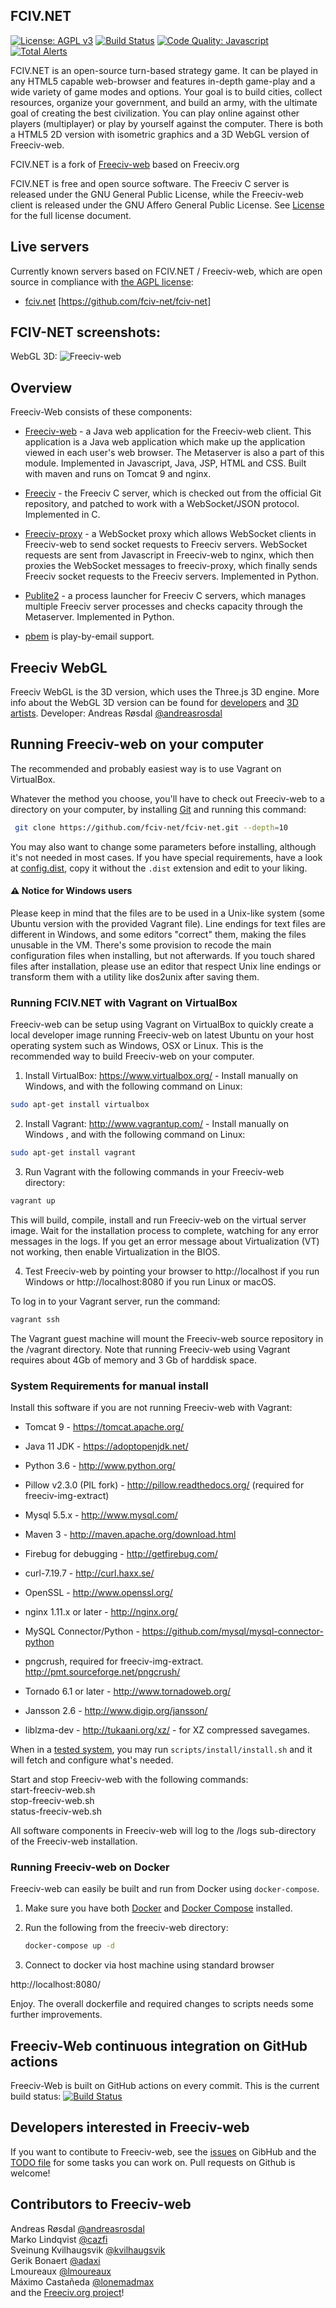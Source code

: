 FCIV.NET
--------

[![License: AGPL v3](https://img.shields.io/badge/License-AGPL%20v3-blue.svg)](https://www.gnu.org/licenses/agpl-3.0)
[![Build Status](https://github.com/fciv-net/fciv-net/workflows/continuous%20integration/badge.svg)](https://github.com/fciv-net/fciv-net/actions?query=workflow%3A%22continuous+integration%22)
[![Code Quality: Javascript](https://img.shields.io/lgtm/grade/javascript/g/fciv-net/fciv-net.svg?logo=lgtm&logoWidth=18)](https://lgtm.com/projects/g/fciv-net/fciv-net/context:javascript)
[![Total Alerts](https://img.shields.io/lgtm/alerts/g/fciv-net/fciv-net.svg?logo=lgtm&logoWidth=18)](https://lgtm.com/projects/g/fciv-net/fciv-net/alerts)

FCIV.NET is an open-source turn-based strategy game. It can be played in any HTML5 capable web-browser and features in-depth game-play and a wide variety of game modes and options. Your goal is to build cities, collect resources, organize your government, and build an army, with the ultimate goal of creating the best civilization. You can play online against other players (multiplayer) or play by yourself against the computer. There is both a HTML5 2D version with isometric graphics and a 3D WebGL version of Freeciv-web. 

FCIV.NET is a fork of [Freeciv-web](https://github.com/freeciv/freeciv-web) based on Freeciv.org

FCIV.NET is free and open source software. The Freeciv C server is released under the GNU General Public License, while the Freeciv-web client is released
under the GNU Affero General Public License. See [License](LICENSE.txt) for the full license document.


Live servers
------------
Currently known servers based on FCIV.NET / Freeciv-web, which are open source in compliance with [the AGPL license](https://github.com/freeciv/freeciv-web/blob/develop/LICENSE.txt):
- [fciv.net](https://www.fciv.net) [https://github.com/fciv-net/fciv-net]

FCIV-NET screenshots:
------------------------
WebGL 3D:
![Freeciv-web](https://raw.githubusercontent.com/fciv-net/fciv-net/main/freeciv-web/src/main/webapp/static/images/freeciv-webgl-splash-48.png "Freeciv-web WebGL screenshot")


Overview
--------

Freeciv-Web consists of these components:

* [Freeciv-web](freeciv-web) - a Java web application for the Freeciv-web client.
  This application is a Java web application which make up the application
  viewed in each user's web browser. The Metaserver is also a part of this module.
  Implemented in Javascript, Java, JSP, HTML and CSS. Built with maven and runs 
  on Tomcat 9 and nginx.

* [Freeciv](freeciv) - the Freeciv C server, which is checked out from the official
  Git repository, and patched to work with a WebSocket/JSON protocol. Implemented in C.

* [Freeciv-proxy](freeciv-proxy) - a WebSocket proxy which allows WebSocket clients in Freeciv-web
  to send socket requests to Freeciv servers. WebSocket requests are sent from Javascript 
  in Freeciv-web to nginx, which then proxies the WebSocket messages to freeciv-proxy, 
  which finally sends Freeciv socket requests to the Freeciv servers. Implemented in Python.

* [Publite2](publite2) - a process launcher for Freeciv C servers, which manages
  multiple Freeciv server processes and checks capacity through the Metaserver. 
  Implemented in Python.

* [pbem](pbem) is play-by-email support. 

Freeciv WebGL
-------------
Freeciv WebGL is the 3D version, which uses the Three.js 3D engine. More info about the WebGL 3D version can be found for [developers](https://github.com/freeciv/freeciv-web/tree/develop/freeciv-web/src/main/webapp/javascript/webgl) and [3D artists](https://github.com/freeciv/freeciv-web/wiki/Contributing-Blender-models-for-Freeciv-WebGL).
Developer: Andreas Røsdal [@andreasrosdal](http://www.twitter.com/andreasrosdal)  

Running Freeciv-web on your computer
------------------------------------
The recommended and probably easiest way is to use Vagrant on VirtualBox.

Whatever the method you choose, you'll have to check out Freeciv-web to a
directory on your computer, by installing [Git](http://git-scm.com/) and
running this command:
 ```bash
  git clone https://github.com/fciv-net/fciv-net.git --depth=10
 ```

You may also want to change some parameters before installing, although
it's not needed in most cases. If you have special requirements, have a look
at [config.dist](config/config.dist),
copy it without the `.dist` extension and edit to your liking.

#### :warning: Notice for Windows users

Please keep in mind that the files are to be used in a Unix-like system
(some Ubuntu version with the provided Vagrant file).
Line endings for text files are different in Windows, and some editors
"correct" them, making the files unusable in the VM.
There's some provision to recode the main configuration files when installing,
but not afterwards. If you touch shared files after installation, please use
an editor that respect Unix line endings or transform them with a utility
like dos2unix after saving them.

### Running FCIV.NET with Vagrant on VirtualBox

Freeciv-web can be setup using Vagrant on VirtualBox to quickly create a 
local developer image running Freeciv-web on latest Ubuntu on your host
operating system such as Windows, OSX or Linux. 
This is the recommended way to build Freeciv-web on your computer.

1. Install VirtualBox: https://www.virtualbox.org/ - Install manually on Windows, and with the following command on Linux:
 ```bash
sudo apt-get install virtualbox
 ```

2. Install Vagrant: http://www.vagrantup.com/ - Install manually on Windows
, and with the following command on Linux:
 ```bash
sudo apt-get install vagrant
 ```

3. Run Vagrant with the following commands in your Freeciv-web directory:
 ```bash
 vagrant up
 ```

  This will build, compile, install and run Freeciv-web on the virtual server image. Wait for the installation process to complete, watching for any error messages in the logs. If you get an error message about Virtualization (VT) not working, then enable Virtualization in the BIOS.

4. Test Freeciv-web by pointing your browser to http://localhost if you run Windows or http://localhost:8080 if you run Linux or macOS.

To log in to your Vagrant server, run the command: 
 ```bash
 vagrant ssh
 ```

The Vagrant guest machine will mount the Freeciv-web source repository in the /vagrant directory.
Note that running Freeciv-web using Vagrant requires about 4Gb of memory
and 3 Gb of harddisk space.

### System Requirements for manual install

Install this software if you are not running Freeciv-web with Vagrant:

- Tomcat 9 - https://tomcat.apache.org/

- Java 11 JDK - https://adoptopenjdk.net/ 

- Python 3.6 - http://www.python.org/

- Pillow v2.3.0 (PIL fork) - http://pillow.readthedocs.org/
  (required for freeciv-img-extract)

- Mysql 5.5.x - http://www.mysql.com/

- Maven 3 - http://maven.apache.org/download.html

- Firebug for debugging - http://getfirebug.com/

- curl-7.19.7 - http://curl.haxx.se/

- OpenSSL - http://www.openssl.org/

- nginx 1.11.x or later - http://nginx.org/

- MySQL Connector/Python - https://github.com/mysql/mysql-connector-python

- pngcrush, required for freeciv-img-extract.  http://pmt.sourceforge.net/pngcrush/

- Tornado 6.1 or later - http://www.tornadoweb.org/

- Jansson 2.6 - http://www.digip.org/jansson/

- liblzma-dev - http://tukaani.org/xz/ - for XZ compressed savegames.


When in a [tested system](scripts/install/systems),
you may run `scripts/install/install.sh` and it will fetch and configure what's needed.

Start and stop Freeciv-web with the following commands:  
  start-freeciv-web.sh  
  stop-freeciv-web.sh  
  status-freeciv-web.sh

All software components in Freeciv-web will log to the /logs sub-directory of the Freeciv-web installation.


### Running Freeciv-web on Docker

Freeciv-web can easily be built and run from Docker using `docker-compose`.

 1. Make sure you have both [Docker](https://www.docker.com/get-started) and [Docker Compose](https://docs.docker.com/compose/install/) installed.

 2. Run the following from the freeciv-web directory:

    ```sh
    docker-compose up -d
    ```

 3. Connect to docker via host machine using standard browser

http://localhost:8080/

Enjoy. The overall dockerfile and required changes to scripts needs some further improvements.


Freeciv-Web continuous integration on GitHub actions
----------------------------------------------------
Freeciv-Web is built on GitHub actions on every commit. This is the current build status: [![Build Status](https://github.com/freeciv/freeciv-web/workflows/continuous%20integration/badge.svg)](https://github.com/freeciv/freeciv-web/actions?query=workflow%3A%22continuous+integration%22)


Developers interested in Freeciv-web
------------------------------------

If you want to contibute to Freeciv-web, see the [issues](https://github.com/freeciv/freeciv-web/issues) on GibHub and the [TODO file](doc/TODO) for 
some tasks you can work on. Pull requests on Github is welcome! 
  

Contributors to Freeciv-web
---------------------------
Andreas Røsdal  [@andreasrosdal](https://github.com/andreasrosdal)  
Marko Lindqvist [@cazfi](https://github.com/cazfi)  
Sveinung Kvilhaugsvik [@kvilhaugsvik](https://github.com/kvilhaugsvik)  
Gerik Bonaert [@adaxi](https://github.com/adaxi)  
Lmoureaux [@lmoureaux](https://github.com/lmoureaux)  
Máximo Castañeda [@lonemadmax](https://github.com/lonemadmax)  
and the [Freeciv.org project](https://www.freeciv.org/wiki/People)!
